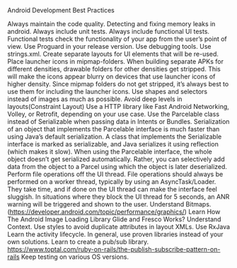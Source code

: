 Android Development Best Practices

Always maintain the code quality.
Detecting and fixing memory leaks in android.
Always include unit tests.
Always include functional UI tests. Functional tests check the functionality of your app from the user’s point of view. 
Use Proguard in your release version.
Use debugging tools. 
Use strings.xml.
Create separate layouts for UI elements that will be re-used.
Place launcher icons in mipmap-folders. 
  When building separate APKs for different densities, drawable folders for other densities get stripped. 
  This will make the icons appear blurry on devices that use launcher icons of higher density. 
  Since mipmap folders do not get stripped, it’s always best to use them for including the launcher icons.
Use shapes and selectors instead of images as much as possible.
Avoid deep levels in layouts(Constraint Layout)
Use a HTTP library like Fast Android Networking, Volley, or Retrofit, depending on your use case.
Use the Parcelable class instead of Serializable when passing data in Intents or Bundles.
  Serialization of an object that implements the Parcelable interface is much faster than using Java’s default serialization.
  A class that implements the Serializable interface is marked as serializable,
  and Java serializes it using reflection (which makes it slow). 
  When using the Parcelable interface, the whole object doesn’t get serialized automatically. 
  Rather, you can selectively add data from the object to a Parcel using which the object is later deserialized.
Perform file operations off the UI thread. 
  File operations should always be performed on a worker thread, typically by using an AsyncTask/Loader.
  They take time, and if done on the UI thread can make the interface feel sluggish.
  In situations where they block the UI thread for 5 seconds, an ANR warning will be triggered and shown to the user.
Understand Bitmaps.
  (https://developer.android.com/topic/performance/graphics/)
  Learn How The Android Image Loading Library Glide and Fresco Works?
Understand Context. 
Use styles to avoid duplicate attributes in layout XMLs.
Use RxJava
Learn the activity lifecycle.
In general, use proven libraries instead of your own solutions.
Learn to create a pub/sub library.
  https://www.toptal.com/ruby-on-rails/the-publish-subscribe-pattern-on-rails
Keep testing on various OS versions.
